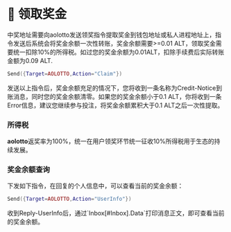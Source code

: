 # 💸 领取奖金

中奖地址需要向aolotto发送领奖指令提取奖金到钱包地址或私人进程地址上，指令发送后系统会将奖金余额一次性转账，奖金余额需要>=0.01 ALT，领取奖金需要统一扣除10%的所得税。如过您的奖金余额为0.01ALT，扣除手续费后实际转账金额为0.09 ALT.

```lua
Send({Target=AOLOTTO,Action="Claim"})
```

发送以上指令后，奖金余额充足的情况下，您将收到一条名称为Credit-Notice到账消息，同时您的奖金余额清零。如果您的奖金余额小于0.1 ALT，你将收到一条Error信息，建议您继续参与投注，将奖金余额累积大于0.1 ALT之后一次性提取。

### 所得税

**aolotto**返奖率为100%，统一在用户领奖环节统一征收10%所得税用于生态的持续发展。

### 奖金余额查询

下发如下指令，在回复的个人信息中，可以查看当前的奖金余额：

```lua
Send({Target=AOLOTTO,Action="UserInfo"})
```

收到Reply-UserInfo后，通过\`Inbox\[#Inbox].Data\`打印消息正文，即可查看当前的奖金余额。
